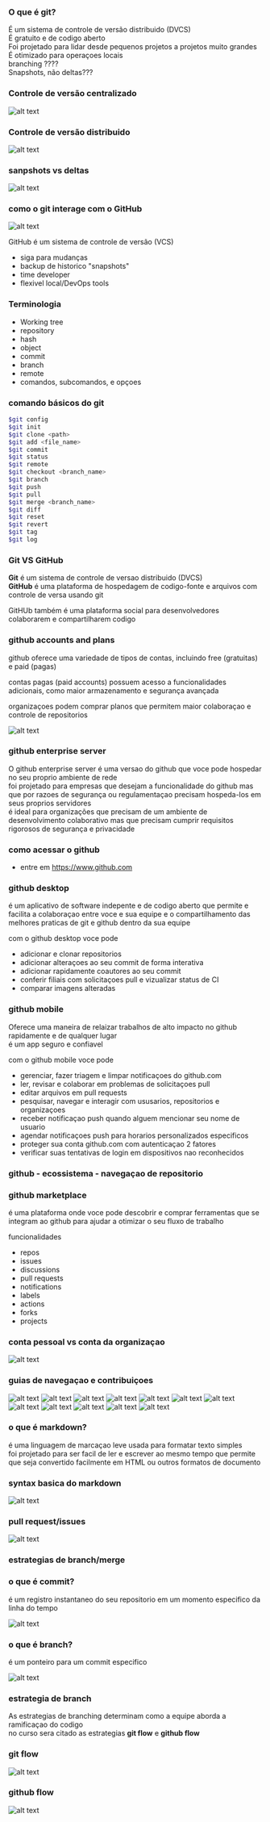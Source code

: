 ### O que é git?

É um sistema de controle de versão distribuido (DVCS)  
É gratuito e de codigo aberto  
Foi projetado para lidar desde pequenos projetos a projetos muito grandes  
É otimizado para operaçoes locais  
branching ????  
Snapshots, não deltas???

### Controle de versão centralizado

![alt text](image.png)

### Controle de versão distribuido

![alt text](image-1.png)

### sanpshots vs deltas

![alt text](image-2.png)

### como o git interage com o GitHub

![alt text](image-3.png)

GitHub é um sistema de controle de versão (VCS)

- siga para mudanças
- backup de historico "snapshots"
- time developer
- flexivel local/DevOps tools

### Terminologia

- Working tree
- repository
- hash
- object
- commit
- branch
- remote
- comandos, subcomandos, e opçoes

### comando básicos do git

```bash
$git config
$git init
$git clone <path>
$git add <file_name>
$git commit
$git status
$git remote
$git checkout <branch_name>
$git branch
$git push
$git pull
$git merge <branch_name>
$git diff
$git reset
$git revert
$git tag
$git log
```

### Git VS GitHub

**Git** é um sistema de controle de versao distribuido (DVCS)  
**GitHub** é uma plataforma de hospedagem de codigo-fonte e arquivos com controle de versa usando git

GitHUb também é uma plataforma social para desenvolvedores colaborarem e compartilharem codigo

### github accounts and plans

github oferece uma variedade de tipos de contas, incluindo free (gratuitas) e paid (pagas)

contas pagas (paid accounts) possuem acesso a funcionalidades adicionais, como maior armazenamento e segurança avançada

organizaçoes podem comprar planos que permitem maior colaboraçao e controle de repositorios

![alt text](image-4.png)

### github enterprise server

O github enterprise server é uma versao do github que voce pode hospedar no seu proprio ambiente de rede  
foi projetado para empresas que desejam a funcionalidade do github mas que por razoes de segurança ou regulamentaçao precisam hospeda-los em seus proprios servidores  
é ideal para organizações que precisam de um ambiente de desenvolvimento colaborativo mas que precisam cumprir requisitos rigorosos de segurança e privacidade

### como acessar o github

- entre em https://www.github.com

### github desktop

é um aplicativo de software indepente e de codigo aberto que permite e facilita a colaboraçao entre voce e sua equipe e o compartilhamento das melhores praticas de git e github dentro da sua equipe

com o github desktop voce pode

- adicionar e clonar repositorios
- adicionar alteraçoes ao seu commit de forma interativa
- adicionar rapidamente coautores ao seu commit
- conferir filiais com solicitaçoes pull e vizualizar status de CI
- comparar imagens alteradas

### github mobile

Oferece uma maneira de relaizar trabalhos de alto impacto no github rapidamente e de qualquer lugar  
é um app seguro e confiavel

com o github mobile voce pode

- gerenciar, fazer triagem e limpar notificaçoes do github.com
- ler, revisar e colaborar em problemas de solicitaçoes pull
- editar arquivos em pull requests
- pesquisar, navegar e interagir com ususarios, repositorios e organizaçoes
- receber notificaçao push quando alguem mencionar seu nome de usuario
- agendar notificaçoes push para horarios personalizados especificos
- proteger sua conta github.com com autenticaçao 2 fatores
- verificar suas tentativas de login em dispositivos nao reconhecidos

### github - ecossistema - navegaçao de repositorio

### github marketplace

é uma plataforma onde voce pode descobrir e comprar ferramentas que se integram ao github para ajudar a otimizar o seu fluxo de trabalho

funcionalidades  

- repos
- issues
- discussions
- pull requests
- notifications
- labels
- actions
- forks
- projects

### conta pessoal vs conta da organizaçao

![alt text](image-5.png)

### guias de navegaçao e contribuiçoes

![alt text](image-6.png)
![alt text](image-7.png)
![alt text](image-8.png)
![alt text](image-9.png)
![alt text](image-10.png)
![alt text](image-11.png)
![alt text](image-12.png)
![alt text](image-13.png)
![alt text](image-14.png)
![alt text](image-15.png)
![alt text](image-16.png)
![alt text](image-17.png)

### o que é markdown?

é uma linguagem de marcaçao leve usada para formatar texto simples   
foi projetado para ser facil de ler e escrever ao mesmo tempo que permite que seja convertido facilmente em HTML ou outros formatos de documento

### syntax basica do markdown

![alt text](image-18.png)

<!-- assim faz um comentario--> 
<!-- # titulo grande ## titulo medio ### titulo pequeno 
 **coloca o texto em negrito** 
 *coloca o texto em italico*
 > faz um bloco de citaçao
 faz uma lista ordenada
 1. item 1
 2. item 2
 3. item 3

 [link](https://www.example.com) insere link externo
 [nome](caminhoparapasta) insere link interno
-->

### pull request/issues

![alt text](image-19.png)

### estrategias de branch/merge

### o que é commit?

é um registro instantaneo do seu repositorio em um momento especifico da linha do tempo 

![alt text](image-20.png)

### o que é branch?

é um ponteiro para um commit especifico

![alt text](image-21.png)

### estrategia de branch

As estrategias de branching determinam como a equipe aborda a ramificaçao do codigo  
no curso sera citado as estrategias **git flow** e **github flow**

### git flow

![alt text](image-22.png)

### github flow

![alt text](image-23.png)